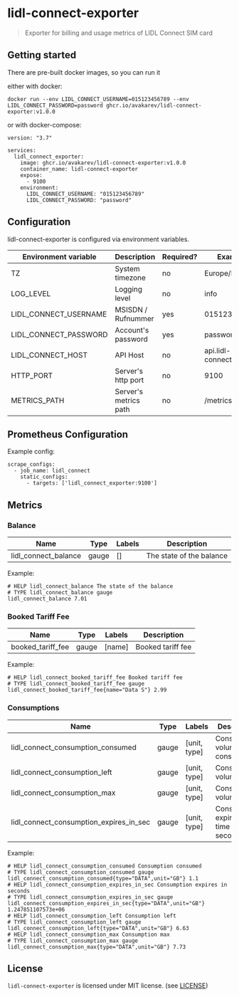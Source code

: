 # lidl-connect-exporter

> Exporter for billing and usage metrics of LIDL Connect SIM card

## Getting started

There are pre-built docker images, so you can run it

either with docker:

```
docker run --env LIDL_CONNECT_USERNAME=015123456789 --env LIDL_CONNECT_PASSWORD=password ghcr.io/avakarev/lidl-connect-exporter:v1.0.0
```

or with docker-compose:

```
version: "3.7"

services:
  lidl_connect_exporter:
    image: ghcr.io/avakarev/lidl-connect-exporter:v1.0.0
    container_name: lidl-connect-exporter
    expose:
      - 9100
    environment:
      LIDL_CONNECT_USERNAME: "015123456789"
      LIDL_CONNECT_PASSWORD: "password"
```

## Configuration

lidl-connect-exporter is configured via environment variables.

| Environment variable       | Description                | Required? | Example                    |
| -------------------------- | -------------------------- | --------- | -------------------------- |
| TZ                         | System timezone            | no        | Europe/Berlin              |
| LOG_LEVEL                  | Logging level              | no        | info                       |
| LIDL_CONNECT_USERNAME      | MSISDN / Rufnummer         | yes       | 015123456789               |
| LIDL_CONNECT_PASSWORD      | Account's password         | yes       | password                   |
| LIDL_CONNECT_HOST          | API Host                   | no        | api.lidl-connect.de        |
| HTTP_PORT                  | Server's http port         | no        | 9100                       |
| METRICS_PATH               | Server's metrics path      | no        | /metrics                   |

## Prometheus Configuration

Example config:

```
scrape_configs:
  - job_name: lidl_connect
    static_configs:
      - targets: ['lidl_connect_exporter:9100']
```

## Metrics

### Balance

| Name                              | Type             | Labels         | Description                 |
| --------------------------------- | ---------------- | -------------- | --------------------------- |
| lidl_connect_balance              | gauge            | []             | The state of the balance    |

Example:

```
# HELP lidl_connect_balance The state of the balance
# TYPE lidl_connect_balance gauge
lidl_connect_balance 7.01
```

### Booked Tariff Fee

| Name                              | Type             | Labels         | Description                 |
| --------------------------------- | ---------------- | -------------- | --------------------------- |
| booked_tariff_fee                 | gauge            | [name]         | Booked tariff fee           |

Example:

```
# HELP lidl_connect_booked_tariff_fee Booked tariff fee
# TYPE lidl_connect_booked_tariff_fee gauge
lidl_connect_booked_tariff_fee{name="Data S"} 2.99
```

### Consumptions

| Name                                    | Type             | Labels         | Description                            |
| --------------------------------------- | ---------------- | -------------- | -------------------------------------- |
| lidl_connect_consumption_consumed       | gauge            | [unit, type]   | Consumption volume consumed            |
| lidl_connect_consumption_left           | gauge            | [unit, type]   | Consumption volume left                |
| lidl_connect_consumption_max            | gauge            | [unit, type]   | Consumption volume max                 |
| lidl_connect_consumption_expires_in_sec | gauge            | [unit, type]   | Consumption expiration time in seconds |

Example:

```
# HELP lidl_connect_consumption_consumed Consumption consumed
# TYPE lidl_connect_consumption_consumed gauge
lidl_connect_consumption_consumed{type="DATA",unit="GB"} 1.1
# HELP lidl_connect_consumption_expires_in_sec Consumption expires in seconds
# TYPE lidl_connect_consumption_expires_in_sec gauge
lidl_connect_consumption_expires_in_sec{type="DATA",unit="GB"} 1.247851107573e+06
# HELP lidl_connect_consumption_left Consumption left
# TYPE lidl_connect_consumption_left gauge
lidl_connect_consumption_left{type="DATA",unit="GB"} 6.63
# HELP lidl_connect_consumption_max Consumption max
# TYPE lidl_connect_consumption_max gauge
lidl_connect_consumption_max{type="DATA",unit="GB"} 7.73
```


## License

`lidl-connect-exporter` is licensed under MIT license. (see [LICENSE](./LICENSE))
